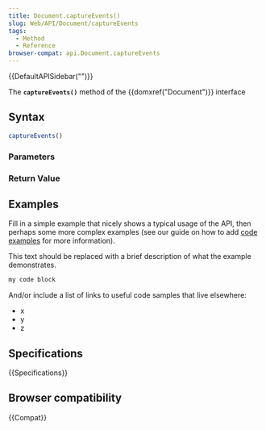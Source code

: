 ```yaml
---
title: Document.captureEvents()
slug: Web/API/Document/captureEvents
tags:
  - Method
  - Reference
browser-compat: api.Document.captureEvents
---
```

{{DefaultAPISidebar("")}}

The **`captureEvents()`** method of the {{domxref("Document")}} interface 

## Syntax

```js
captureEvents()
```

### Parameters



### Return Value



## Examples

Fill in a simple example that nicely shows a typical usage of the API, then perhaps some more complex examples (see our guide on how to add [code examples](/en-US/docs/MDN/Contribute/Structures/Code_examples) for more information).

This text should be replaced with a brief description of what the example demonstrates.

```js
my code block
```

And/or include a list of links to useful code samples that live elsewhere:

*   x
*   y
*   z

## Specifications

{{Specifications}}

## Browser compatibility

{{Compat}}

